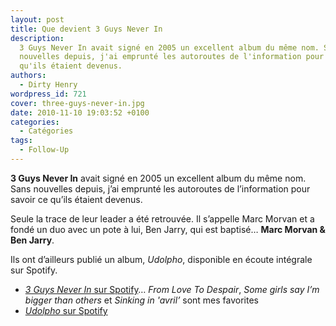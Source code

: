 ```yaml
---
layout: post
title: Que devient 3 Guys Never In
description:
  3 Guys Never In avait signé en 2005 un excellent album du même nom. Sans
  nouvelles depuis, j'ai emprunté les autoroutes de l'information pour savoir ce
  qu'ils étaient devenus.
authors:
  - Dirty Henry
wordpress_id: 721
cover: three-guys-never-in.jpg
date: 2010-11-10 19:03:52 +0100
categories:
  - Catégories
tags:
  - Follow-Up
---
```


**3 Guys Never In** avait signé en 2005 un excellent album du même nom. Sans
nouvelles depuis, j’ai emprunté les autoroutes de l’information pour savoir ce
qu’ils étaient devenus.

Seule la trace de leur leader a été retrouvée. Il s’appelle Marc Morvan et a
fondé un duo avec un pote à lui, Ben Jarry, qui est baptisé… **Marc Morvan & Ben
Jarry**.

Ils ont d’ailleurs publié un album, _Udolpho_, disponible en écoute intégrale
sur Spotify.

- [_3 Guys Never In_ sur Spotify](http://open.spotify.com/album/05A5G9yZfz3fO4KyjAwj1q)…
  _From Love To Despair_, _Some girls say I’m bigger than others_ et _Sinking in
  'avril’_ sont mes favorites
- [_Udolpho_ sur Spotify](http://open.spotify.com/album/6vT1mHQFVKQHPGgqHYOMeY)

